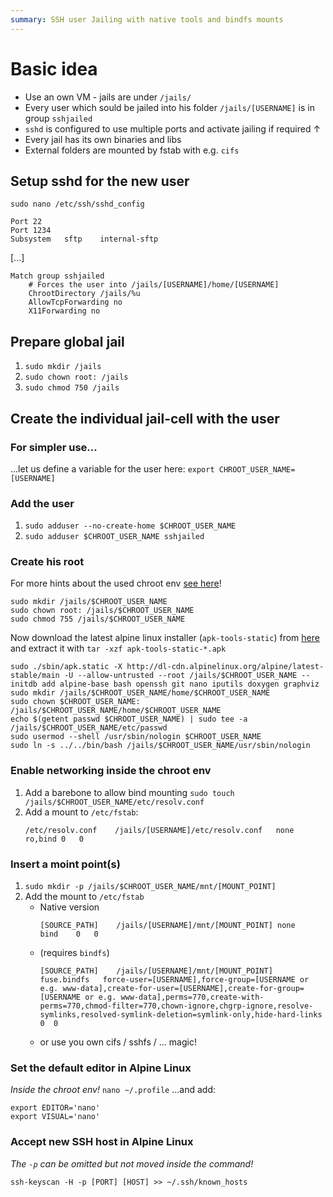 ```yaml
---
summary: SSH user Jailing with native tools and bindfs mounts
---
```


# Basic idea #
* Use an own VM - jails are under `/jails/`
* Every user which sould be jailed into his folder `/jails/[USERNAME]` is in group `sshjailed`
* `sshd` is configured to use multiple ports and activate jailing if required ↑
* Every jail has its own binaries and libs
* External folders are mounted by fstab with e.g. `cifs`

## Setup sshd for the new user ##
`sudo nano /etc/ssh/sshd_config`
```
Port 22
Port 1234
Subsystem   sftp    internal-sftp
```
[...]
```
Match group sshjailed
    # Forces the user into /jails/[USERNAME]/home/[USERNAME]
    ChrootDirectory /jails/%u
    AllowTcpForwarding no
    X11Forwarding no
```

## Prepare global jail ##
1. `sudo mkdir /jails`
2. `sudo chown root: /jails`
3. `sudo chmod 750 /jails`

## Create the individual jail-cell with the user ##
### For simpler use... ###
...let us define a variable for the user here: `export CHROOT_USER_NAME=[USERNAME]`

### Add the user ###
1. `sudo adduser --no-create-home $CHROOT_USER_NAME`
2. `sudo adduser $CHROOT_USER_NAME sshjailed`

### Create his root ###
For more hints about the used chroot env [see here](https://wiki.alpinelinux.org/wiki/Alpine_Linux_in_a_chroot)!
```
sudo mkdir /jails/$CHROOT_USER_NAME
sudo chown root: /jails/$CHROOT_USER_NAME
sudo chmod 755 /jails/$CHROOT_USER_NAME
```
Now download the latest alpine linux installer (`apk-tools-static`) from [here](http://dl-cdn.alpinelinux.org/alpine/latest-stable/main/) and extract it with `tar -xzf apk-tools-static-*.apk`
```
sudo ./sbin/apk.static -X http://dl-cdn.alpinelinux.org/alpine/latest-stable/main -U --allow-untrusted --root /jails/$CHROOT_USER_NAME --initdb add alpine-base bash openssh git nano iputils doxygen graphviz
sudo mkdir /jails/$CHROOT_USER_NAME/home/$CHROOT_USER_NAME
sudo chown $CHROOT_USER_NAME: /jails/$CHROOT_USER_NAME/home/$CHROOT_USER_NAME
echo $(getent passwd $CHROOT_USER_NAME) | sudo tee -a /jails/$CHROOT_USER_NAME/etc/passwd
sudo usermod --shell /usr/sbin/nologin $CHROOT_USER_NAME
sudo ln -s ../../bin/bash /jails/$CHROOT_USER_NAME/usr/sbin/nologin
```

### Enable networking inside the chroot env ###
1. Add a barebone to allow bind mounting `sudo touch /jails/$CHROOT_USER_NAME/etc/resolv.conf`
2. Add a mount to `/etc/fstab`:
    ```
    /etc/resolv.conf    /jails/[USERNAME]/etc/resolv.conf   none    ro,bind 0   0
    ```

### Insert a moint point(s) ###
1. `sudo mkdir -p /jails/$CHROOT_USER_NAME/mnt/[MOUNT_POINT]`
2. Add the mount to `/etc/fstab`
    * Native version
        ```
        [SOURCE_PATH]    /jails/[USERNAME]/mnt/[MOUNT_POINT] none    bind    0   0
        ```
    * (requires `bindfs`)
        ```
        [SOURCE_PATH]    /jails/[USERNAME]/mnt/[MOUNT_POINT] fuse.bindfs   force-user=[USERNAME],force-group=[USERNAME or e.g. www-data],create-for-user=[USERNAME],create-for-group=[USERNAME or e.g. www-data],perms=770,create-with-perms=770,chmod-filter=770,chown-ignore,chgrp-ignore,resolve-symlinks,resolved-symlink-deletion=symlink-only,hide-hard-links    0  0
        ```
    * or use you own cifs / sshfs / ... magic!

### Set the default editor in Alpine Linux ###
_Inside the chroot env!_
`nano ~/.profile`
...and add:
```
export EDITOR='nano'
export VISUAL='nano'
```

### Accept new SSH host in Alpine Linux ###
_The `-p` can be omitted but not moved inside the command!_
```
ssh-keyscan -H -p [PORT] [HOST] >> ~/.ssh/known_hosts
```
